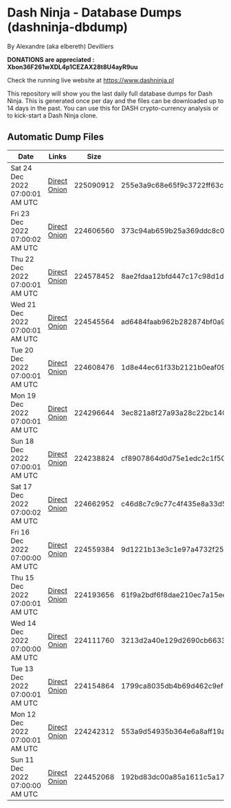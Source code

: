 # Dash Ninja - Database Dumps (dashninja-dbdump)
By Alexandre (aka elbereth) Devilliers

**DONATIONS are appreciated : Xbon36F261wXDL4p1CEZAX28t8U4ayR9uu**

Check the running live website at https://www.dashninja.pl

This repository will show you the last daily full database dumps for Dash Ninja. This is generated once per day and the files can be downloaded up to 14 days in the past.
You can use this for DASH crypto-currency analysis or to kick-start a Dash Ninja clone.


## Automatic Dump Files
| Date | Links | Size | SHA256 |
|--|--|--|--|
| Sat 24 Dec 2022 07:00:01 AM UTC | [Direct](<html>) [Onion]() | 225090912 | 255e3a9c68e65f9c3722ff63cbe6910f7ff83f64748e6edc5aef67d556257945 | 
| Fri 23 Dec 2022 07:00:02 AM UTC | [Direct](https://oshi.at/JTgn) [Onion](http://5ety7tpkim5me6eszuwcje7bmy25pbtrjtue7zkqqgziljwqy3rrikqd.onion/JTgn) | 224606560 | 373c94ab659b25a369ddc8c0efecba2c2ba7898daf8a836f5e0410848ea9dd32 | 
| Thu 22 Dec 2022 07:00:01 AM UTC | [Direct](https://oshi.at/WBnH) [Onion](http://5ety7tpkim5me6eszuwcje7bmy25pbtrjtue7zkqqgziljwqy3rrikqd.onion/WBnH) | 224578452 | 8ae2fdaa12bfd447c17c98d1ddf05eca2d4f872eb9f60c08702b9540979d46f9 | 
| Wed 21 Dec 2022 07:00:01 AM UTC | [Direct](https://oshi.at/yvtm) [Onion](http://5ety7tpkim5me6eszuwcje7bmy25pbtrjtue7zkqqgziljwqy3rrikqd.onion/yvtm) | 224545564 | ad6484faab962b282874bf0a93e9654ba748358362c8f0b5984d444ff25c3f20 | 
| Tue 20 Dec 2022 07:00:01 AM UTC | [Direct](https://oshi.at/Tmvu) [Onion](http://5ety7tpkim5me6eszuwcje7bmy25pbtrjtue7zkqqgziljwqy3rrikqd.onion/Tmvu) | 224608476 | 1d8e44ec61f33b2121b0eaf093f5fffa54a599df120e1d181addeb163c390512 | 
| Mon 19 Dec 2022 07:00:01 AM UTC | [Direct](https://oshi.at/zUcj) [Onion](http://5ety7tpkim5me6eszuwcje7bmy25pbtrjtue7zkqqgziljwqy3rrikqd.onion/zUcj) | 224296644 | 3ec821a8f27a93a28c22bc140ea0ac56ec3440546fd9d32a8026b7e1bfa36713 | 
| Sun 18 Dec 2022 07:00:01 AM UTC | [Direct](https://oshi.at/FjQc) [Onion](http://5ety7tpkim5me6eszuwcje7bmy25pbtrjtue7zkqqgziljwqy3rrikqd.onion/FjQc) | 224238824 | cf8907864d0d75e1edc2c1f504a9bd343cbb9a5a1ec3f48980a963a7c47692d6 | 
| Sat 17 Dec 2022 07:00:02 AM UTC | [Direct](https://oshi.at/qaZK) [Onion](http://5ety7tpkim5me6eszuwcje7bmy25pbtrjtue7zkqqgziljwqy3rrikqd.onion/qaZK) | 224662952 | c46d8c7c9c77c4f435e8a33d5cd03a8f7cdf414e9779df7d0d2a8090768b6cbd | 
| Fri 16 Dec 2022 07:00:00 AM UTC | [Direct](https://oshi.at/KTnt) [Onion](http://5ety7tpkim5me6eszuwcje7bmy25pbtrjtue7zkqqgziljwqy3rrikqd.onion/KTnt) | 224559384 | 9d1221b13e3c1e97a4732f254b2502ecf0005393c5e3e752fffd611052ed4925 | 
| Thu 15 Dec 2022 07:00:01 AM UTC | [Direct](https://oshi.at/TUVx) [Onion](http://5ety7tpkim5me6eszuwcje7bmy25pbtrjtue7zkqqgziljwqy3rrikqd.onion/TUVx) | 224193656 | 61f9a2bdf6f8dae210ec7a15ee3d6568d878dbefeb02086f62c1923c1bcc457d | 
| Wed 14 Dec 2022 07:00:00 AM UTC | [Direct](https://oshi.at/CLqV) [Onion](http://5ety7tpkim5me6eszuwcje7bmy25pbtrjtue7zkqqgziljwqy3rrikqd.onion/CLqV) | 224111760 | 3213d2a40e129d2690cb663312f9014da3c55db0cd5e43d1a7d75b02008782e2 | 
| Tue 13 Dec 2022 07:00:01 AM UTC | [Direct](https://oshi.at/DLQR) [Onion](http://5ety7tpkim5me6eszuwcje7bmy25pbtrjtue7zkqqgziljwqy3rrikqd.onion/DLQR) | 224154864 | 1799ca8035db4b69d462c9ef9cbc302533496a748ede35742db67508528218f1 | 
| Mon 12 Dec 2022 07:00:01 AM UTC | [Direct](https://oshi.at/HXpw) [Onion](http://5ety7tpkim5me6eszuwcje7bmy25pbtrjtue7zkqqgziljwqy3rrikqd.onion/HXpw) | 224242312 | 553a9d54935b364e6a8aff19ae35331e8cfa074815c8d4e9aac0f31cd8525c39 | 
| Sun 11 Dec 2022 07:00:00 AM UTC | [Direct](https://oshi.at/bMDj) [Onion](http://5ety7tpkim5me6eszuwcje7bmy25pbtrjtue7zkqqgziljwqy3rrikqd.onion/bMDj) | 224452068 | 192bd83dc00a85a1611c5a175d7833d9c489da1dfc47bbb154cd90f1e640911c | 
